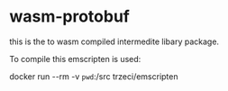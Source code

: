 # wasm-protobuf

this is the to wasm compiled intermedite libary package.

To compile this emscripten is used:

docker run --rm -v `pwd`:/src trzeci/emscripten


